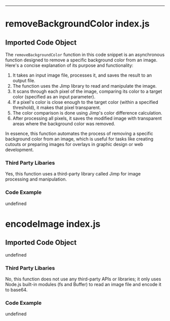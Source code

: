 

  

  

  

  

  

  

  

  

  

  

  

  

  
---
# removeBackgroundColor index.js
## Imported Code Object
The `removeBackgroundColor` function in this code snippet is an asynchronous function designed to remove a specific background color from an image. Here's a concise explanation of its purpose and functionality:

1. It takes an input image file, processes it, and saves the result to an output file.
2. The function uses the Jimp library to read and manipulate the image.
3. It scans through each pixel of the image, comparing its color to a target color (specified as an input parameter).
4. If a pixel's color is close enough to the target color (within a specified threshold), it makes that pixel transparent.
5. The color comparison is done using Jimp's color difference calculation.
6. After processing all pixels, it saves the modified image with transparent areas where the background color was removed.

In essence, this function automates the process of removing a specific background color from an image, which is useful for tasks like creating cutouts or preparing images for overlays in graphic design or web development.

### Third Party Libaries

Yes, this function uses a third-party library called Jimp for image processing and manipulation.

### Code Example

undefined

# encodeImage index.js
## Imported Code Object
undefined

### Third Party Libaries

No, this function does not use any third-party APIs or libraries; it only uses Node.js built-in modules (fs and Buffer) to read an image file and encode it to base64.

### Code Example

undefined


  

  

  

  

  

  

  

  
